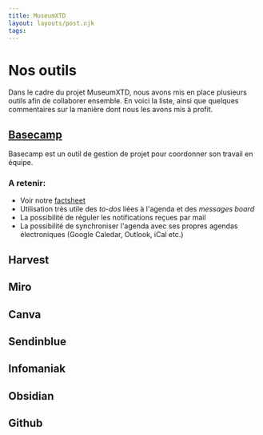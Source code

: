 ```yaml
---
title: MuseumXTD
layout: layouts/post.njk
tags: 
---
```

# Nos outils
Dans le cadre du projet MuseumXTD, nous avons mis en place plusieurs outils afin de collaborer ensemble. En voici la liste, ainsi que quelques commentaires sur la manière dont nous les avons mis à profit. 

## [Basecamp](https://basecamp.com/)
Basecamp est un outil de gestion de projet pour coordonner son travail en équipe.   
### A retenir: 
- Voir notre [factsheet](http://myreader.toile-libre.org/MuseumXTD_Basecamp_Factsheet.pdf)
- Utilisation très utile des *to-dos* liées à l'agenda et des *messages board*
- La possibilité de réguler les notifications reçues par mail
- La possibilité de synchroniser l'agenda avec ses propres agendas électroniques (Google Caledar, Outlook, iCal etc.)

## Harvest 
## Miro
## Canva
## Sendinblue
## Infomaniak
## Obsidian
## Github

